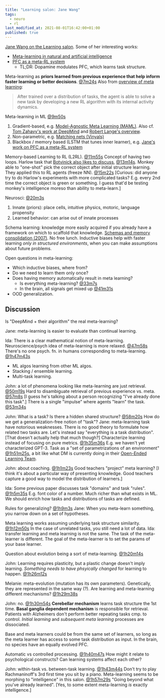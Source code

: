 ```yaml
---
title: "Learning salon: Jane Wang"
tags:
  - neuro
  - rl
last_modified_at: 2021-08-01T16:42:00+01:00
published: true
---
```


[Jane Wang on the Learning salon](https://www.youtube.com/watch?v=zH615GQTbnk).
Some of her interesting works:
* [Meta-learning in natural and artificial intelligence](https://arxiv.org/pdf/2011.13464.pdf)
* [PFC as a meta-RL system](https://www.biorxiv.org/content/biorxiv/early/2018/04/06/295964.full.pdf)
  * TL;DR: Dopamine modulates PFC, which learns task structure.

Meta-learning as **priors learned from previous experience that help inform
faster learning or better decisions**. [@7m24s](https://youtu.be/zH615GQTbnk?t=7m24s)
Also from [overview of meta learning](https://lilianweng.github.io/lil-log/2019/06/23/meta-reinforcement-learning.html):
> After trained over a distribution of tasks, the agent is able to solve a new
> task by developing a new RL algorithm with its internal activity dynamics.

Meta-learning in ML [@9m50s](https://youtu.be/zH615GQTbnk?t=9m50s)
1. Gradient-based, e.g. [Model-Agnostic Meta Learning (MAML)](https://arxiv.org/abs/1703.03400).
   Also cf. [Tom Zahavy's work at DeepMind](https://deepmind.com/research?filters_and=%7B%22authors%22:%5B%225378678464970752%22%5D%7D)
   and [Robert Lange's overview](https://towardsdatascience.com/meta-policy-gradients-a-survey-78dc742d395d).
2. Non-parametric, e.g. [Matching nets (Vinyals)](https://arxiv.org/abs/1606.04080)
3. Blackbox / memory based (LSTM that tunes inner learner),
   e.g. [Jane's work on PFC as a meta-RL system](https://www.biorxiv.org/content/biorxiv/early/2018/04/06/295964.full.pdf)

Memory-based Learning to RL (L2RL). [@11m55s](https://youtu.be/zH615GQTbnk?t=11m55s)
Concept of having two loops.
Harlow task that [Botvinick also likes to discuss](https://www.youtube.com/watch?v=b0LddBiF5jM),
[@13m14s](https://youtu.be/zH615GQTbnk?t=13m14s).
Monkey able to "one-shot" pick the correct object after initial structure
learning. They applied this to RL agents (freeze NN). [@15m22s](https://youtu.be/zH615GQTbnk?t=15m22s)
[Curious: did anyone try to do Harlow's experiments with more complicated tasks?
E.g. every 2nd time the correct object is green or something. I guess that'd be
testing monkey's intelligence moreso than ability to meta-learn.]

Neurosci: [@20m3s](https://youtu.be/zH615GQTbnk?t=20m3s)
1. Innate (priors): place cells, intuitive physics, motoric, language propensity
2. Learned behavior: can arise out of innate processes

Schema learning: knowledge more easily acquired if you already have a framework
on which to scaffold that knowledge. [Schemas and memory consolidation (2007)](https://pubmed.ncbi.nlm.nih.gov/17412951/).
No free lunch. Inductive biases help with faster learning *only in structured
environments*, when you can make assumptions about future problems.

Open questions in meta-learning:
* Which inductive biases, where from?
* Do we need to learn them only once?
* Does having memory automatically result in meta learning?
  * Is everything meta-learning? [@33m7s](https://youtu.be/zH615GQTbnk?t=33m7s)
  * In the brain, all signals get mixed up [@41m31s](https://youtu.be/zH615GQTbnk?t=41m31s)
* OOD generalization.


## Discussion

Is "DeepMind + their algorithm" the real meta-learning?

Jane: meta-learning is easier to evaluate than continual learning.

Ida: There is a clear mathematical notion of meta-learning.
Neuroscience/psych idea of meta-learning is more relaxed. [@47m58s](https://youtu.be/zH615GQTbnk?t=47m58s)
There's no one psych. fn. in humans corresponding to meta-learning. [@1h47m43s](https://youtu.be/zH615GQTbnk?t=1h47m43s)
* ML algos learning from other ML algos.
* Stacking / ensemble learning.
* Multi-task learning.

John: a lot of phenomena looking like meta-learning are just retrieval. [@50m19s](https://youtu.be/zH615GQTbnk?t=50m19s)
Hard to disambiguate retrieval of previous experience vs. meta. [@57m8s](https://youtu.be/zH615GQTbnk?t=57m8s)
[I guess he's talking about a person recognizing "I've already done this task".]
There is a single "impulse" where agents "learn" the task. [@53m34s](https://youtu.be/zH615GQTbnk?t=53m34s)

John: What is a task? Is there a hidden shared structure? [@58m20s](https://youtu.be/zH615GQTbnk?t=58m20s)
How do we get a generalization-free notion of "task"?
Jane: meta-learning task have notorious weaknesses.
There is no good theory to formulate how related two tasks are.
Let's instead say "everything is a task distribution".
[That doesn't actually help that much though?]
Characterize learning instead of focusing on pure metrics. [@1h35m36s](https://youtu.be/zH615GQTbnk?t=1h35m36s)
E.g. we haven't yet characterized GPT-3.
Task as a "set of parametrizations of an environment" [@1h51m25s](https://youtu.be/zH615GQTbnk?t=1h51m25s),
a bit like what DM is currently doing in their [Open-Ended Learning Team](https://deepmind.com/research/publications/open-ended-learning-leads-to-generally-capable-agents).

John: about coaching. [@1h1m23s](https://youtu.be/zH615GQTbnk?t=1h1m23s)
Good teachers "project" meta learning?
[I think it's about a particular way of presenting knowledge. Good teachers
capture a good way to model the distribution of learners.]

Ida: Some previous paper discusses task "domains" and task "rules". [@1h5m35s](https://youtu.be/zH615GQTbnk?t=1h5m35s)
E.g. font color of a number.
Much richer than what exists in ML.
We should enrich how tasks and distributions of tasks are defined.

Rules for generalizing? [@1h9m3s](https://youtu.be/zH615GQTbnk?t=1h9m3s)
Jane: When you meta-learn something, you narrow down on a set of hypotheses.

Meta learning works assuming underlying task structure similarity. [@1h12m50s](https://youtu.be/zH615GQTbnk?t=1h12m50s)
In the case of unrelated tasks, you still need a lot of data.
Ida: transfer learning and meta learning is not the same.
The task of the meta-learner is different.
The goal of the meta-learner is to set the params of your base learner.

Question about evolution being a sort of meta-learning. [@1h20m14s](https://youtu.be/zH615GQTbnk?t=1h20m14s)

John: Learning requires plasticity, but a plastic change doesn't imply learning.
*Something needs to have phsyically changed* for learning to happen. [@1h26m12s](https://youtu.be/zH615GQTbnk?t=1h26m12s)

Melanie: meta-evolution (mutation has its own parameters).
Genetically, they are represented in the same way (?).
Are learning and meta-learning different mechanisms? [@1h29m38s](https://youtu.be/zH615GQTbnk?t=1h29m38s)

John: no. [@1h30m54s](https://youtu.be/zH615GQTbnk?t=1h30m54s)
**Cerebellar mechanism** learns task structure the 1st time.
**Basal ganglia dependent mechanism** is responsible for retrieval.
Patients with Alzheimers don't perform better repeating tasks cmp. to control.
*Initial learning* and *subsequent meta learning* processes are dissociated.

Base and meta learners could be from the same set of learners, so long as the
meta learner has access to some task distribution as input.
In the brain, no species have an equally evolved PFC.

Automatic vs controlled processing. [@1h40m47s](https://youtu.be/zH615GQTbnk?t=1h40m47s)
How might it relate to psychological constructs?
Can learning systems affect each other?

John: within-task vs. between-task learning. [@1h43m44s](https://youtu.be/zH615GQTbnk?t=1h43m44s)
Don't try to play Rachmaninoff's 3rd first time you sit by a piano.
Meta-learning seems to be morphing to "intelligence" in this salon. [@1h57m29s](https://youtu.be/zH615GQTbnk?t=1h57m29s)
"Going beyond what you've already learned".
[Yes, to some extent meta-learning *is* exactly intelligence.]

